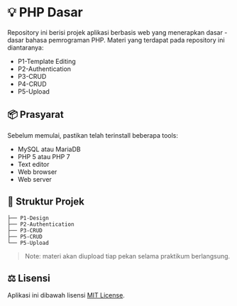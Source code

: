 
# :bulb: PHP Dasar

Repository ini berisi projek aplikasi berbasis web yang menerapkan dasar - dasar bahasa pemrograman PHP. Materi yang terdapat pada repository ini diantaranya:
* P1-Template Editing
* P2-Authentication
* P3-CRUD
* P4-CRUD
* P5-Upload

## :package: Prasyarat

Sebelum memulai, pastikan telah terinstall beberapa tools:
* MySQL atau MariaDB
* PHP 5 atau PHP 7
* Text editor
* Web browser
* Web server

## :open_file_folder: Struktur Projek

```text
├── P1-Design
├── P2-Authentication
├── P3-CRUD
├── P5-CRUD
└── P5-Upload
```

>Note: materi akan diupload tiap pekan selama praktikum berlangsung.

## :balance_scale: Lisensi

Aplikasi ini dibawah lisensi [MIT License](https://github.com/kunkoder/php-dasar/blob/main/LICENSE).
